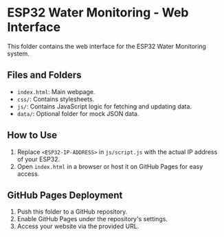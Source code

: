 # ESP32 Water Monitoring - Web Interface

This folder contains the web interface for the ESP32 Water Monitoring system.

## Files and Folders
- `index.html`: Main webpage.
- `css/`: Contains stylesheets.
- `js/`: Contains JavaScript logic for fetching and updating data.
- `data/`: Optional folder for mock JSON data.

## How to Use
1. Replace `<ESP32-IP-ADDRESS>` in `js/script.js` with the actual IP address of your ESP32.
2. Open `index.html` in a browser or host it on GitHub Pages for easy access.

## GitHub Pages Deployment
1. Push this folder to a GitHub repository.
2. Enable GitHub Pages under the repository's settings.
3. Access your website via the provided URL.
